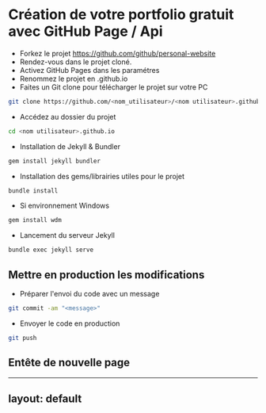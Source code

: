 # Création de votre portfolio gratuit avec GitHub Page / Api
* Forkez le projet https://github.com/github/personal-website
* Rendez-vous dans le projet cloné.
* Activez GitHub Pages dans les paramétres
* Renommez le projet en <votre pseudo>.github.io
* Faites un Git clone pour télécharger le projet sur votre PC
```bash
git clone https://github.com/<nom_utilisateur>/<nom utilisateur>.github.io
```

* Accédez au dossier du projet
```bash
cd <nom utilisateur>.github.io
```

* Installation de Jekyll & Bundler
```bash
gem install jekyll bundler
```

* Installation des gems/librairies utiles pour le projet
```bash
bundle install
```

* Si environnement Windows
```bash
gem install wdm
```

* Lancement du serveur Jekyll
```bash
bundle exec jekyll serve
```

## Mettre en production les modifications
  * Préparer l'envoi du code avec un message
  ```bash
git commit -am "<message>"
  ```
  * Envoyer le code en production
  ```bash
git push  
  ```
  
## Entête de nouvelle page

---
layout: default
---
